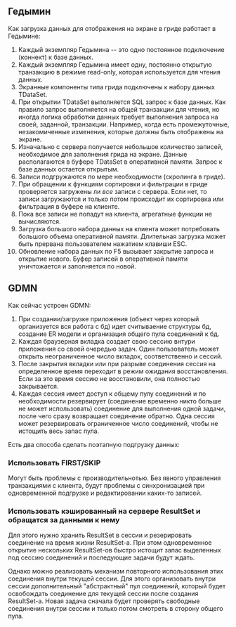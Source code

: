 ## Гедымин
Как загрузка данных для отображения на экране в гриде работает в Гедымине:

1. Каждый экземпляр Гедымина -- это одно постоянное подключение (коннект) к базе данных.
2. Каждый экземпляр Гедымина имеет одну, постоянно открытую транзакцию в режиме read-only, которая используется для чтения данных.
3. Экранные компоненты типа грида подключены к набору данных TDataSet.
4. При открытии TDataSet выполняется SQL запрос к базе данных. Как правило запрос выполняется на общей транзакции для чтения, но иногда логика обработки данных требует выполнения запроса на своей, заданной, транзакции. Например, когда есть промежуточные, незакомиченные изменения, которые должны быть отображены на экране.
5. Изначально с сервера получается небольшое количество записей, необходимое для заполнения грида на экране. Данные располагаются в буфере TDataSet в оперативной памяти. Запрос к базе данных остается открытым.
6. Записи подгружаются по мере необходимости (скролинга в гриде).
7. При обращении к функциям сортировки и фильтрации в гриде проверяется загружены ли _все_ записи с сервера. Если нет, то записи загружаются и только потом происходит их сортировка или фильтрация в буфере на клиенте.
8. Пока все записи не попадут на клиента, агрегатные функции не вычисляются.
9. Загрузка большого набора данных на клиента может потребовать большого объема оперативной памяти. Длительная загрузка может быть прервана пользователем нажатием клавиши ESC.
10. Обновление набора данных по F5 вызывает закрытие запроса и открытие нового. Буфер записей в оперативной памяти уничтожается и заполняется по новой.


## GDMN
Как сейчас устроен GDMN:

1. При создании/загрузке приложения (объект через который организуется вся работа с бд) идет считываение структуры бд, создание ER модели и организация общего пула соединений к бд.
2. Каждая браузерная вкладка создает свою сессию внтури приложения со своей очередью задач. Один пользователь может открыть неограниченное число вкладок, соответственно и сессий.
3. После закрытия вкладки или при разрыве соединения сессия на определенное время переходит в режим ожидания восстановления. Если за это время сессию не восстановили, она полностью закрывается.
4. Каждая сессия имеет доступ к общему пулу соединений и по необходимости резервирует (соединение временно никто больше не может использовать) соединение для выполнения одной задачи, после чего сразу возвращает соединение обратно. Одна сессия может резервировать ограниченное число соединений, чтобы не истощить весь запас пула.

Есть два способа сделать поэтапную подгрузку данных:

### Использовать FIRST/SKIP  
Могут быть проблемы с производительнотью. Без явного управления транзакциями с клиента, будут проблемы с синхронизацией при одновременной подгрузке и редактировании каких-то записей.

### Использовать кэшированный на сервере ResultSet и обращатся за данными к нему  
Для этого нужно хранить ResultSet в сессии и резерировать соединение на время жизни ResultSet-а. При этом одновременное открытие нескольких ResultSet-ов быстро истощит запас выделенных под сессию соединений и последующие задачи будут ждать.

Однако можно реализовать механизм повторного использования этих соединения внутри текущей сессии. Для этого организовать внутри сессии дополнительный "абстрактный" пул соединений, который будет освобождать соединение для текущей сессии после создания ResultSet-а. Новая задача сначала будет проверять свободные соединения внутри сессии и только потом смотреть в сторону общего пула.
